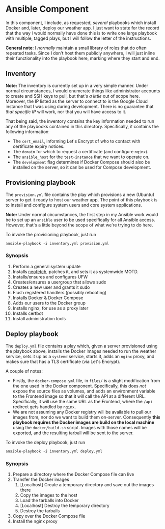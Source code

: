 # Ansible Component

In this component, I include, as requested, _several_ playbooks which install Docker
and, later, deploy our weather app. I just want to state for the record that the way I
would normally have done this is to write one large playbook with multiple, tagged
plays, but I will follow the letter of the instructions.

**General note:** I _normally_ maintain a small library of roles that do often repeated
tasks. Since I don't host them publicly anywhere, I will just inline their functionality
into the playbook here, marking where they start and end.

## Inventory

**Note:** The inventory is currently set up in a very simple manner. Under normal
circumstances, I would enumerate things like administrator accounts to create and SSH
keys to pull, but that's _a little_ out of scope here. Moreover, the IP listed as the
server to connect to is the Google Cloud instance that I was using during development.
There is no guarantee that _that specific IP_ will work, nor that you will have access
to it.

That being said, the inventory contains the key information needed to run any of the
playbooks contained in this directory. Specifically, it contains the following
information:

* The `cert_email`, informing Let's Encrypt of who to contact with certificate expiry
  notices.
* The `domain` for which to request a certificate (and configure `nginx`).
* The `ansible_host` for the `test-instance` that we want to operate on.
* The `development` flag determines if Docker Compose should also be installed on the
  server, so it can be used for Compose development.

## Provisioning playbook

The `provision.yml` file contains the play which provisions a new (Ubuntu) server to get
it ready to host our weather app. The point of this playbook is to install and configure
system users and core system applications.

**Note:** Under normal circumstances, the first step in my Ansible work would be to set
up an `ansible` user to be used specifically for all Ansible access. However, that's a
little beyond the scope of what we're trying to do here.

To invoke the provisioning playbook, just run
```
ansible-playbook -i inventory.yml provision.yml
```

### Synopsis

1. Perform a general system update
2. Installs [neofetch](https://github.com/dylanaraps/neofetch), patches it, and sets it
   as systemwide MOTD.
3. Installs/ensures and configures UFW
4. Creates/ensures a usergroup that allows sudo
5. Creates a new user and grants it sudo
6. Flush registered handlers (possibly rebooting)
7. Installs Docker & Docker Compose
8. Adds our users to the Docker group
9. Installs nginx, for use as a proxy later
10. Installs certbot
11. Install administration tools


## Deploy playbook

The `deploy.yml` file contains a play which, given a server provisioned using the
playbook above, installs the Docker Images needed to run the weather service, sets it up
as a `systemd` service, starts it, adds an `nginx` proxy, and makes sure that has a TLS
certificate (via Let's Encrypt).

A couple of notes:
* Firstly, the `docker-compose.yml` file, in `files/` is a slight modification from the
  one used in the Docker component. Specifically, this does _not_ expose the source
  files as volumes, and adds an environment variable to the Frontend image so that it
  will call the API at a different URL. Specifically, it will use the same URL as the
  Frontend, where the `/api` redirect gets handled by `nginx`.
* We are not assuming any Docker registry will be available to pull our images from, nor
  do we want to build them on-server. Consequently **this playbook requires the Docker
  images are build on the local machine** using the `docker/build.sh` script. Images
  with those names will be exported, and the resulting tarball will be sent to the
  server.

To invoke the deploy playbook, just run
```
ansible-playbook -i inventory.yml deploy.yml
```

### Synopsis

1. Prepare a directory where the Docker Compose file can live
2. Transfer the Docker images
   1. [Localhost] Create a temporary directory and save out the images there
   2. Copy the images to the host
   3. Load the tarballs into Docker
   4. [Localhost] Destroy the temporary directory
   5. Destroy the tarballs
3. Copy over the Docker Compose file
4. Install the nginx proxy
